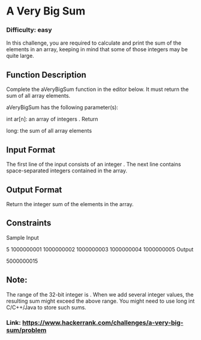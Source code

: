 # A Very Big Sum

### Difficulty: easy

In this challenge, you are required to calculate and print the sum of the elements in an array, keeping in mind that some of those integers may be quite large.

## Function Description

Complete the aVeryBigSum function in the editor below. It must return the sum of all array elements.

aVeryBigSum has the following parameter(s):

int ar[n]: an array of integers .
Return

long: the sum of all array elements
## Input Format

The first line of the input consists of an integer .
The next line contains  space-separated integers contained in the array.

## Output Format

Return the integer sum of the elements in the array.

## Constraints


Sample Input

5
1000000001 1000000002 1000000003 1000000004 1000000005
Output

5000000015
## Note:

The range of the 32-bit integer is .
When we add several integer values, the resulting sum might exceed the above range. You might need to use long int C/C++/Java to store such sums.

### Link: https://www.hackerrank.com/challenges/a-very-big-sum/problem